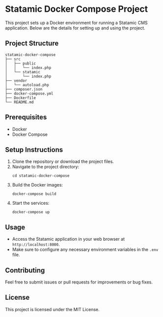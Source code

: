 # Statamic Docker Compose Project

This project sets up a Docker environment for running a Statamic CMS application. Below are the details for setting up and using the project.

## Project Structure

```
statamic-docker-compose
├── src
│   ├── public
│   │   └── index.php
│   └── statamic
│       └── index.php
├── vendor
│   └── autoload.php
├── composer.json
├── docker-compose.yml
├── Dockerfile
└── README.md
```

## Prerequisites

- Docker
- Docker Compose

## Setup Instructions

1. Clone the repository or download the project files.
2. Navigate to the project directory:
   ```
   cd statamic-docker-compose
   ```
3. Build the Docker images:
   ```
   docker-compose build
   ```
4. Start the services:
   ```
   docker-compose up
   ```

## Usage

- Access the Statamic application in your web browser at `http://localhost:8000`.
- Make sure to configure any necessary environment variables in the `.env` file.

## Contributing

Feel free to submit issues or pull requests for improvements or bug fixes.

## License

This project is licensed under the MIT License.